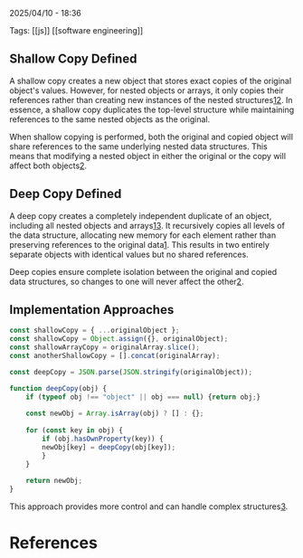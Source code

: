 2025/04/10  -  18:36

Tags: [[js]] [[software engineering]]

## Shallow Copy Defined

A shallow copy creates a new object that stores exact copies of the original object's values. However, for nested objects or arrays, it only copies their references rather than creating new instances of the nested structures[1](https://www.geeksforgeeks.org/difference-between-shallow-and-deep-copy-of-a-class/)[2](https://medium.com/@manjuladube/understanding-deep-and-shallow-copy-in-javascript-13438bad941c). In essence, a shallow copy duplicates the top-level structure while maintaining references to the same nested objects as the original.

When shallow copying is performed, both the original and copied object will share references to the same underlying nested data structures. This means that modifying a nested object in either the original or the copy will affect both objects[2](https://medium.com/@manjuladube/understanding-deep-and-shallow-copy-in-javascript-13438bad941c).

## Deep Copy Defined

A deep copy creates a completely independent duplicate of an object, including all nested objects and arrays[1](https://www.geeksforgeeks.org/difference-between-shallow-and-deep-copy-of-a-class/)[3](https://dev.to/jahid6597/beyond-cloning-sculpting-javascript-mirrors-with-the-art-of-shallow-copy-and-the-depth-of-deep-copy-3p64). It recursively copies all levels of the data structure, allocating new memory for each element rather than preserving references to the original data[1](https://www.geeksforgeeks.org/difference-between-shallow-and-deep-copy-of-a-class/). This results in two entirely separate objects with identical values but no shared references.

Deep copies ensure complete isolation between the original and copied data structures, so changes to one will never affect the other[2](https://medium.com/@manjuladube/understanding-deep-and-shallow-copy-in-javascript-13438bad941c).

## Implementation Approaches

```js
const shallowCopy = { ...originalObject };
const shallowCopy = Object.assign({}, originalObject);
const shallowArrayCopy = originalArray.slice(); 
const anotherShallowCopy = [].concat(originalArray);
```


```js
const deepCopy = JSON.parse(JSON.stringify(originalObject));

function deepCopy(obj) {   
	if (typeof obj !== "object" || obj === null) {return obj;}  
	
	const newObj = Array.isArray(obj) ? [] : {}; 
	 
	for (const key in obj) {    
		if (obj.hasOwnProperty(key)) {      
		newObj[key] = deepCopy(obj[key]);
		}  
	}  
	
	return newObj; 
}
```

This approach provides more control and can handle complex structures[3](https://dev.to/jahid6597/beyond-cloning-sculpting-javascript-mirrors-with-the-art-of-shallow-copy-and-the-depth-of-deep-copy-3p64).

# References
